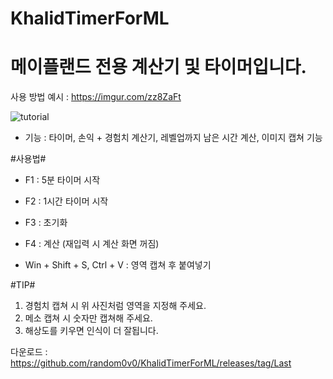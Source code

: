 # KhalidTimerForML

# 메이플랜드 전용 계산기 및 타이머입니다.

사용 방법 예시 : https://imgur.com/zz8ZaFt

![tutorial](https://github.com/user-attachments/assets/6446e231-f021-4468-8c5e-36462ea09f26)


- 기능 : 타이머, 손익 + 경험치 계산기, 레벨업까지 남은 시간 계산, 이미지 캡쳐 기능

#사용법#

- F1 : 5분 타이머 시작


- F2 : 1시간 타이머 시작


- F3 : 초기화


- F4 : 계산 (재입력 시 계산 화면 꺼짐)

- Win + Shift + S, Ctrl + V : 영역 캡쳐 후 붙여넣기

#TIP#

1. 경험치 캡쳐 시 위 사진처럼 영역을 지정해 주세요.
2. 메소 캡쳐 시 숫자만 캡쳐해 주세요.
3. 해상도를 키우면 인식이 더 잘됩니다.



다운로드 : https://github.com/random0v0/KhalidTimerForML/releases/tag/Last
